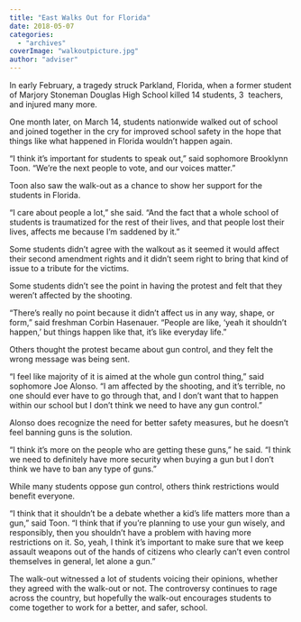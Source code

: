 ```yaml
---
title: "East Walks Out for Florida"
date: 2018-05-07
categories: 
  - "archives"
coverImage: "walkoutpicture.jpg"
author: "adviser"
---
```


In early February, a tragedy struck Parkland, Florida, when a former student of Marjory Stoneman Douglas High School killed 14 students, 3  teachers, and injured many more.

One month later, on March 14, students nationwide walked out of school and joined together in the cry for improved school safety in the hope that things like what happened in Florida wouldn’t happen again.

“I think it’s important for students to speak out,” said sophomore Brooklynn Toon. “We’re the next people to vote, and our voices matter.”

Toon also saw the walk-out as a chance to show her support for the students in Florida.

“I care about people a lot,” she said. “And the fact that a whole school of students is traumatized for the rest of their lives, and that people lost their lives, affects me because I’m saddened by it.”

Some students didn’t agree with the walkout as it seemed it would affect their second amendment rights and it didn’t seem right to bring that kind of issue to a tribute for the victims.

Some students didn’t see the point in having the protest and felt that they weren’t affected by the shooting.

“There’s really no point because it didn’t affect us in any way, shape, or form,” said freshman Corbin Hasenauer. “People are like, ‘yeah it shouldn’t happen,’ but things happen like that, it’s like everyday life.”

Others thought the protest became about gun control, and they felt the wrong message was being sent.

“I feel like majority of it is aimed at the whole gun control thing,” said sophomore Joe Alonso. “I am affected by the shooting, and it’s terrible, no one should ever have to go through that, and I don’t want that to happen within our school but I don’t think we need to have any gun control.”

Alonso does recognize the need for better safety measures, but he doesn’t feel banning guns is the solution.

“I think it’s more on the people who are getting these guns,” he said. “I think we need to definitely have more security when buying a gun but I don’t think we have to ban any type of guns.”

While many students oppose gun control, others think restrictions would benefit everyone.

“I think that it shouldn’t be a debate whether a kid’s life matters more than a gun,” said Toon. “I think that if you’re planning to use your gun wisely, and responsibly, then you shouldn’t have a problem with having more restrictions on it. So, yeah, I think it’s important to make sure that we keep assault weapons out of the hands of citizens who clearly can’t even control themselves in general, let alone a gun.”

The walk-out witnessed a lot of students voicing their opinions, whether they agreed with the walk-out or not. The controversy continues to rage across the country, but hopefully the walk-out encourages students to come together to work for a better, and safer, school.
